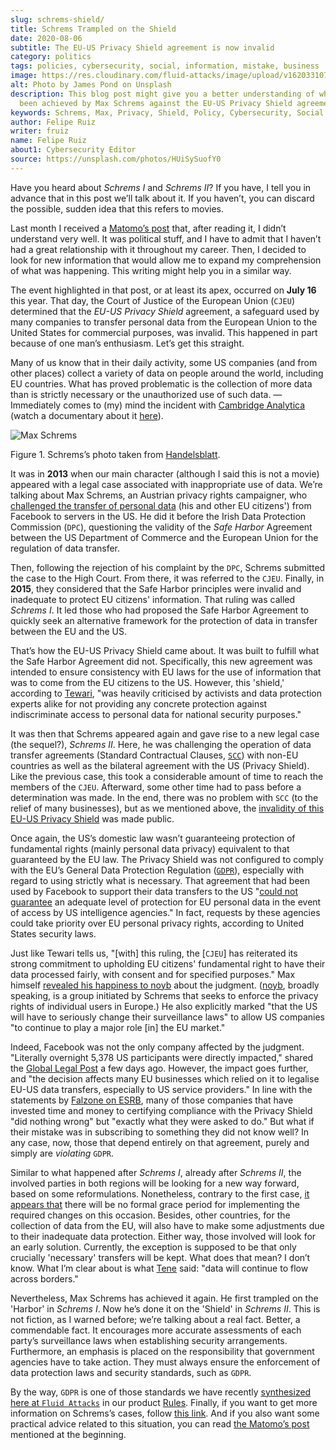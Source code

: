 ```yaml
---
slug: schrems-shield/
title: Schrems Trampled on the Shield
date: 2020-08-06
subtitle: The EU-US Privacy Shield agreement is now invalid
category: politics
tags: policies, cybersecurity, social, information, mistake, business
image: https://res.cloudinary.com/fluid-attacks/image/upload/v1620331072/blog/schrems-shield/cover_tv5m8p.webp
alt: Photo by James Pond on Unsplash
description: This blog post might give you a better understanding of what has
  been achieved by Max Schrems against the EU-US Privacy Shield agreement.
keywords: Schrems, Max, Privacy, Shield, Policy, Cybersecurity, Social Network
author: Felipe Ruiz
writer: fruiz
name: Felipe Ruiz
about1: Cybersecurity Editor
source: https://unsplash.com/photos/HUiSySuofY0
---
```


Have you heard about *Schrems I* and *Schrems II*? If you have, I tell
you in advance that in this post we’ll talk about it. If you haven’t,
you can discard the possible, sudden idea that this refers to movies.

Last month I received a [Matomo’s
post](https://matomo.org/blog/2020/07/storing-data-on-us-cloud-servers-dont-comply-with-gdpr/?pk_campaign=org_newsletter_2020_07_17&pk_source=matomo_org_newsletter&pk_medium=email)
that, after reading it, I didn’t understand very well. It was political
stuff, and I have to admit that I haven’t had a great relationship with
it throughout my career. Then, I decided to look for new information
that would allow me to expand my comprehension of what was happening.
This writing might help you in a similar way.

The event highlighted in that post, or at least its apex, occurred on
**July 16** this year. That day, the Court of Justice of the European
Union (`CJEU`) determined that the *EU-US Privacy Shield* agreement, a
safeguard used by many companies to transfer personal data from the
European Union to the United States for commercial purposes, was
invalid. This happened in part because of one man’s enthusiasm. Let’s
get this straight.

Many of us know that in their daily activity, some US companies (and
from other places) collect a variety of data on people around the world,
including EU countries. What has proved problematic is the collection of
more data than is strictly necessary or the unauthorized use of such
data. —Immediately comes to (my) mind the incident with [Cambridge
Analytica](https://en.wikipedia.org/wiki/Cambridge_Analytica) (watch a
documentary about it [here](https://www.netflix.com/co/title/80117542)).

<div class="imgblock">

![Max Schrems](https://res.cloudinary.com/fluid-attacks/image/upload/v1620331071/blog/schrems-shield/schrems_l67vce.webp)

<div class="title">

Figure 1. Schrems’s photo taken from
[Handelsblatt](https://www.handelsblatt.com/images/max-schrems-/20878360/4-formatOriginal.jpg).

</div>

</div>

It was in **2013** when our main character (although I said this is not
a movie) appeared with a legal case associated with inappropriate use of
data. We’re talking about Max Schrems, an Austrian privacy rights
campaigner, who [challenged the transfer of personal
data](https://verfassungsblog.de/schrems-ii-a-brief-history-an-analysis-and-the-way-forward/)
(his and other EU citizens') from Facebook to servers in the US. He did
it before the Irish Data Protection Commission (`DPC`), questioning the
validity of the *Safe Harbor* Agreement between the US Department of
Commerce and the European Union for the regulation of data transfer.

Then, following the rejection of his complaint by the `DPC`, Schrems
submitted the case to the High Court. From there, it was referred to the
`CJEU`. Finally, in **2015**, they considered that the Safe Harbor
principles were invalid and inadequate to protect EU citizens'
information. That ruling was called *Schrems I*. It led those who had
proposed the Safe Harbor Agreement to quickly seek an alternative
framework for the protection of data in transfer between the EU and the
US.

That’s how the EU-US Privacy Shield came about. It was built to fulfill
what the Safe Harbor Agreement did not. Specifically, this new agreement
was intended to ensure consistency with EU laws for the use of
information that was to come from the EU citizens to the US. However,
this 'shield,' according to
[Tewari](https://verfassungsblog.de/schrems-ii-a-brief-history-an-analysis-and-the-way-forward/),
"was heavily criticised by activists and data protection experts alike
for not providing any concrete protection against indiscriminate access
to personal data for national security purposes."

It was then that Schrems appeared again and gave rise to a new legal
case (the sequel?), *Schrems II*. Here, he was challenging the operation
of data transfer agreements (Standard Contractual Clauses,
[`SCC`](https://ec.europa.eu/info/law/law-topic/data-protection/international-dimension-data-protection/standard-contractual-clauses-scc_en))
with non-EU countries as well as the bilateral agreement with the US
(Privacy Shield). Like the previous case, this took a considerable
amount of time to reach the members of the `CJEU`. Afterward, some other
time had to pass before a determination was made. In the end, there was
no problem with `SCC` (to the relief of many businesses), but as we
mentioned above, the [invalidity of this EU-US Privacy
Shield](https://curia.europa.eu/jcms/upload/docs/application/pdf/2020-07/cp200091en.pdf)
was made public.

Once again, the US’s domestic law wasn’t guaranteeing protection of
fundamental rights (mainly personal data privacy) equivalent to that
guaranteed by the EU law. The Privacy Shield was not configured to
comply with the EU’s General Data Protection Regulation
([`GDPR`](https://gdpr-info.eu/)), especially with regard to using
strictly what is necessary. That agreement that had been used by
Facebook to support their data transfers to the US "[could not
guarantee](https://verfassungsblog.de/schrems-ii-the-right-to-privacy-and-the-new-illiberalism/)
an adequate level of protection for EU personal data in the event of
access by US intelligence agencies." In fact, requests by these agencies
could take priority over EU personal privacy rights, according to United
States security laws.

Just like Tewari tells us, "\[with\] this ruling, the \[`CJEU`\] has
reiterated its strong commitment to upholding EU citizens' fundamental
right to have their data processed fairly, with consent and for
specified purposes." Max himself [revealed his happiness to
noyb](https://noyb.eu/en/cjeu) about the judgment.
([noyb](https://noyb.eu/en), broadly speaking, is a group initiated by
Schrems that seeks to enforce the privacy rights of individual users in
Europe.) He also explicitly marked "that the US will have to seriously
change their surveillance laws" to allow US companies "to continue to
play a major role \[in\] the EU market."

Indeed, Facebook was not the only company affected by the judgment.
"Literally overnight 5,378 US participants were directly impacted,"
shared the [Global Legal
Post](https://www.globallegalpost.com/commentary/uncertain-future-for-eu-data-transfers-after-the-schrems-ii-judgment-12011007/)
a few days ago. However, the impact goes further, and "the decision
affects many EU businesses which relied on it to legalise EU-US data
transfers, especially to US service providers." In line with the
statements by [Falzone on
ESRB](https://www.esrb.org/privacy-certified-blog/schrems-ii-3-key-takeaways-for-all-companies-transferring-personal-data-outside-the-eu/),
many of those companies that have invested time and money to certifying
compliance with the Privacy Shield "did nothing wrong" but "exactly what
they were asked to do." But what if their mistake was in subscribing to
something they did not know well? In any case, now, those that depend
entirely on that agreement, purely and simply are *violating* `GDPR`.

Similar to what happened after *Schrems I*, already after *Schrems II*,
the involved parties in both regions will be looking for a new way
forward, based on some reformulations. Nonetheless, contrary to the
first case, [it appears
that](https://www.globallegalpost.com/commentary/uncertain-future-for-eu-data-transfers-after-the-schrems-ii-judgment-12011007/)
there will be no formal grace period for implementing the required
changes on this occasion. Besides, other countries, for the collection
of data from the EU, will also have to make some adjustments due to
their inadequate data protection. Either way, those involved will look
for an early solution. Currently, the exception is supposed to be that
only crucially 'necessary' transfers will be kept. What does that mean?
I don’t know. What I’m clear about is what
[Tene](https://iapp.org/news/a/the-show-must-go-on/) said: "data will
continue to flow across borders."

Nevertheless, Max Schrems has achieved it again. He first trampled on
the 'Harbor' in *Schrems I*. Now he’s done it on the 'Shield' in
*Schrems II*. This is not fiction, as I warned before; we’re talking
about a real fact. Better, a commendable fact. It encourages more
accurate assessments of each party’s surveillance laws when establishing
security arrangements. Furthermore, an emphasis is placed on the
responsibility that government agencies have to take action. They must
always ensure the enforcement of data protection laws and security
standards, such as `GDPR`.

By the way, `GDPR` is one of those standards we have recently
[synthesized here at `Fluid Attacks`](../rules-new-standard/) in our
product
[Rules](https://docs.fluidattacks.com/development/stack/commitlint/syntax/commit#rules).
Finally, if you want to get more information on Schrems’s cases, follow
[this link](https://noyb.eu/en/news). And if you also want some
practical advice related to this situation, you can read [the Matomo’s
post](https://matomo.org/blog/2020/07/storing-data-on-us-cloud-servers-dont-comply-with-gdpr/?pk_campaign=org_newsletter_2020_07_17&pk_source=matomo_org_newsletter&pk_medium=email)
mentioned at the beginning.
